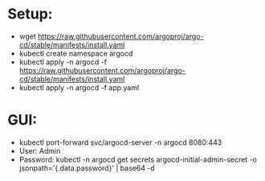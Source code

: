 # Setup:
* wget https://raw.githubusercontent.com/argoproj/argo-cd/stable/manifests/install.yaml
* kubectl create namespace argocd
* kubectl apply -n argocd -f https://raw.githubusercontent.com/argoproj/argo-cd/stable/manifests/install.yaml
* kubectl apply -n argocd -f app.yaml

# GUI:
* kubectl port-forward svc/argocd-server -n argocd 8080:443
* User: Admin
* Password: kubectl -n argocd get secrets argocd-initial-admin-secret -o jsonpath='{.data.password}' | base64 -d